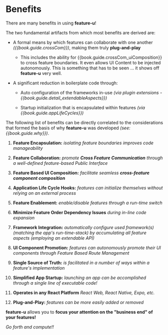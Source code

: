 # Benefits

There are many benefits in using **feature-u**!

The two fundamental artifacts from which most benefits are derived
are:

- A formal means by which features can collaborate with one another
  _({{book.guide.crossCom}})_, making them truly **plug-and-play**

  - This includes the ability for
    {{book.guide.crossCom_uiComposition}} to cross feature
    boundaries.  It even allows UI Content to be injected
    autonomously.  This is something that has to be seen ... it shows
    off **feature-u** very well.


- A significant reduction in boilerplate code through:

  - Auto configuration of the frameworks in-use _(via plugin
    extensions - {{book.guide.detail_extendableAspects}})_

  - Startup initialization that is encapsulated within features
    _(via {{book.guide.appLifeCycles}})_

The following list of benefits can be directly correlated to the
considerations that formed the basis of why **feature-u** was
developed _(see: {{book.guide.why}})_.

1. **Feature Encapsulation:**
   _isolating feature boundaries improves code manageability_

1. **Feature Collaboration:**
   _promote **Cross Feature Communication** through a well-defined
   feature-based Public Interface_

1. **Feature Based UI Composition:**
   _facilitate seamless **cross-feature component composition**_

1. **Application Life Cycle Hooks:**
   _features can initialize themselves without relying on an external
   process_

1. **Feature Enablement:**
    _enable/disable features through a run-time switch_

1. **Minimize Feature Order Dependency Issues**
   _during in-line code expansion_

1. **Framework Integration:**
   _automatically configure used framework(s) (matching the app's
   run-time-stack) by accumulating all feature aspects (employing an
   extendable API)_

1. **UI Component Promotion:**
   _features can autonomously promote their UI components through
   Feature Based Route Management_

1. **Single Source of Truth:**
   _is facilitated in a number of ways within a feature's
   implementation_

1. **Simplified App Startup:**
   _launching an app can be accomplished through a single line of
   executable code!_

1. **Operates in any React Platform**
   _React Web, React Native, Expo, etc._

1. **Plug-and-Play:**
   _features can be more easily added or removed_


**feature-u** allows you to **focus your attention on the "business
end" of your features!**

_Go forth and compute!!_
